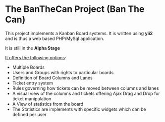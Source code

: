 # The BanTheCan Project (Ban The Can)

This project implements a Kanban Board systems. It is written using **yii2** and is thus a web based PHP/MySql application.

It is still in the **Alpha Stage**

<u>It offers the following options</u>:
* Multiple Boards
* Users and Groups with rights to particular boards
* Definition of Board Columns and Lanes
* Ticket entry system
* Rules governing how tickets can be moved between columns and lanes
* A visual view of the columns and tickets offering Ajax Drag and Drop for ticket manipulation
* A View of statistics from the board 
* The Statistics are implements with specific widgets which can be defined per user 
